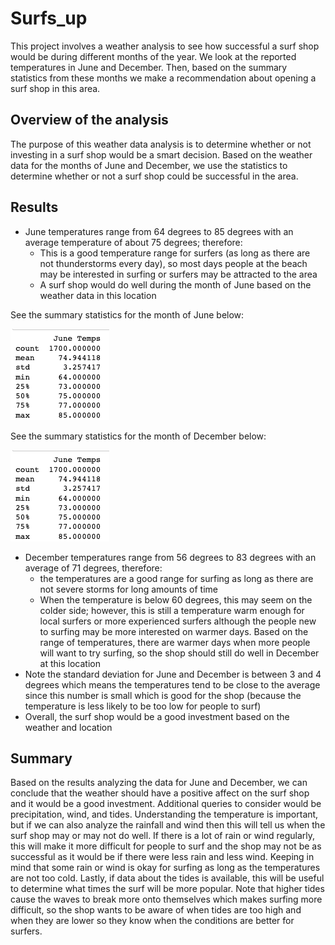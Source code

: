 # Surfs_up
This project involves a weather analysis to see how successful a surf shop would be during different months of the year. We look at the reported temperatures in June and December. Then, based on the summary statistics from these months we make a recommendation about opening a surf shop in this area.

## Overview of the analysis
The purpose of this weather data analysis is to determine whether or not investing in a surf shop would be a smart decision. Based on the weather data for the months of June and December, we use the statistics to determine whether or not a surf shop could be successful in the area.

## Results
- June temperatures range from 64 degrees to 85 degrees with an average temperature of about 75 degrees; therefore: 
	- This is a good temperature range for surfers (as long as there are not thunderstorms every day), so most days people at the beach may be interested in surfing or surfers may be attracted to the area
	- A surf shop would do well during the month of June based on the weather data in this location

See the summary statistics for the month of June below:

![June Temp Stats](https://github.com/kmaluccio/surfs_up/blob/main/June-weather-stats.png)

See the summary statistics for the month of December below:

![December Stats](https://github.com/kmaluccio/surfs_up/blob/main/Dec-weather-stats.png)

- December temperatures range from 56 degrees to 83 degrees with an average of 71 degrees, therefore:
	- the temperatures are a good range for surfing as long as there are not severe storms for long amounts of time
	- When the temperature is below 60 degrees, this may seem on the colder side; however, this is still a temperature warm enough for local surfers or more experienced surfers although the people new to surfing may be more interested on warmer days. Based on the range of temperatures, there are warmer days when more people will want to try surfing, so the shop should still do well in December at this location
- Note the standard deviation for June and December is between 3 and 4 degrees which means the temperatures tend to be close to the average since this number is small which is good for the shop (because the temperature is less likely to be too low for people to surf)
- Overall, the surf shop would be a good investment based on the weather and location

## Summary
Based on the results analyzing the data for June and December, we can conclude that the weather should have a positive affect on the surf shop and it would be a good investment. Additional queries to consider would be precipitation, wind, and tides. Understanding the temperature is important, but if we can also analyze the rainfall and wind then this will tell us when the surf shop may or may not do well. If there is a lot of rain or wind regularly, this will make it more difficult for people to surf and the shop may not be as successful as it would be if there were less rain and less wind. Keeping in mind that some rain or wind is okay for surfing as long as the temperatures are not too cold. Lastly, if data about the tides is available, this will be useful to determine what times the surf will be more popular. Note that higher tides cause the waves to break more onto themselves which makes surfing more difficult, so the shop wants to be aware of when tides are too high and when they are lower so they know when the conditions are better for surfers.

